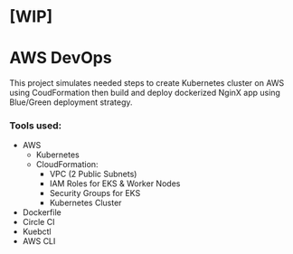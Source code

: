 # [WIP]
# AWS DevOps
This project simulates needed steps to create Kubernetes cluster on AWS using CoudFormation then build and deploy dockerized NginX app using Blue/Green deployment strategy.

### Tools used:
- AWS
    - Kubernetes
    - CloudFormation:
        - VPC (2 Public Subnets)
        - IAM Roles for EKS & Worker Nodes
        - Security Groups for EKS
        - Kubernetes Cluster
- Dockerfile
- Circle CI
- Kuebctl
- AWS CLI
